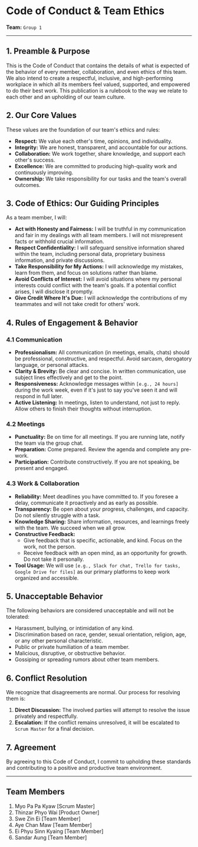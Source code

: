 # Code of Conduct & Team Ethics

**Team:** `Group 1`  

---

## 1. Preamble & Purpose

This is the Code of Conduct that contains the details of what is expected of the behavior of every member, collaboration, and even ethics of this team.
We also intend to create a respectful, inclusive, and high-performing workplace in which all its members feel valued, supported, and empowered to do their best work.
This publication is a rulebook to the way we relate to each other and an upholding of our team culture.

## 2. Our Core Values

These values are the foundation of our team's ethics and rules:

*   **Respect:** We value each other's time, opinions, and individuality.
*   **Integrity:** We are honest, transparent, and accountable for our actions.
*   **Collaboration:** We work together, share knowledge, and support each other's success.
*   **Excellence:** We are committed to producing high-quality work and continuously improving.
*   **Ownership:** We take responsibility for our tasks and the team's overall outcomes.

## 3. Code of Ethics: Our Guiding Principles

As a team member, I will:

*   **Act with Honesty and Fairness:** I will be truthful in my communication and fair in my dealings with all team members. I will not misrepresent facts or withhold crucial information.
*   **Respect Confidentiality:** I will safeguard sensitive information shared within the team, including personal data, proprietary business information, and private discussions.
*   **Take Responsibility for My Actions:** I will acknowledge my mistakes, learn from them, and focus on solutions rather than blame.
*   **Avoid Conflicts of Interest:** I will avoid situations where my personal interests could conflict with the team's goals. If a potential conflict arises, I will disclose it promptly.
*   **Give Credit Where It's Due:** I will acknowledge the contributions of my teammates and will not take credit for others' work.

## 4. Rules of Engagement & Behavior

### 4.1 Communication

*   **Professionalism:** All communication (in meetings, emails, chats) should be professional, constructive, and respectful. Avoid sarcasm, derogatory language, or personal attacks.
*   **Clarity & Brevity:** Be clear and concise. In written communication, use subject lines effectively and get to the point.
*   **Responsiveness:** Acknowledge messages within `[e.g., 24 hours]` during the work week, even if it's just to say you've seen it and will respond in full later.
*   **Active Listening:** In meetings, listen to understand, not just to reply. Allow others to finish their thoughts without interruption.

### 4.2 Meetings

*   **Punctuality:** Be on time for all meetings. If you are running late, notify the team via the group chat.
*   **Preparation:** Come prepared. Review the agenda and complete any pre-work.
*   **Participation:** Contribute constructively. If you are not speaking, be present and engaged.

### 4.3 Work & Collaboration

*   **Reliability:** Meet deadlines you have committed to. If you foresee a delay, communicate it proactively and as early as possible.
*   **Transparency:** Be open about your progress, challenges, and capacity. Do not silently struggle with a task.
*   **Knowledge Sharing:** Share information, resources, and learnings freely with the team. We succeed when we all grow.
*   **Constructive Feedback:**
    *   Give feedback that is specific, actionable, and kind. Focus on the work, not the person.
    *   Receive feedback with an open mind, as an opportunity for growth. Do not take it personally.
*   **Tool Usage:** We will use `[e.g., Slack for chat, Trello for tasks, Google Drive for files]` as our primary platforms to keep work organized and accessible.

## 5. Unacceptable Behavior

The following behaviors are considered unacceptable and will not be tolerated:

*   Harassment, bullying, or intimidation of any kind.
*   Discrimination based on race, gender, sexual orientation, religion, age, or any other personal characteristic.
*   Public or private humiliation of a team member.
*   Malicious, disruptive, or obstructive behavior.
*   Gossiping or spreading rumors about other team members.

## 6. Conflict Resolution

We recognize that disagreements are normal. Our process for resolving them is:

1.  **Direct Discussion:** The involved parties will attempt to resolve the issue privately and respectfully.
2.  **Escalation:** If the conflict remains unresolved, it will be escalated to `Scrum Master` for a final decision.

## 7. Agreement

By agreeing to this Code of Conduct, I commit to upholding these standards and contributing to a positive and productive team environment.

---

## Team Members

1.  Myo Pa Pa Kyaw [Scrum Master]
2.  Thinzar Phyo Wai [Product Owner]
3.  Swe Zin Ei [Team Member]
4.  Aye Chan Maw [Team Member]
5.  Ei Phyu Sinn Kyaing [Team Member]
6.  Sandar Aung [Team Member]